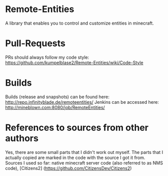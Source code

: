 Remote-Entities
===============

A library that enables you to control and customize entities in minecraft.

Pull-Requests
=============
PRs should always follow my code style: https://github.com/kumpelblase2/Remote-Entities/wiki/Code-Style


Builds
======

Builds (release and snapshots) can be found here: http://repo.infinityblade.de/remoteentities/
Jenkins can be accessed here: http://mineblown.com:8080/job/RemoteEntities/


References to sources from other authors
========================================

Yes, there are some small parts that I didn't work out myself. The parts that I actually copied are marked in the code with the source I got it from.
Sources I used so far:
native minecraft server code (also referred to as NMS code), 
[Citizens2] (https://github.com/CitizensDev/Citizens2)
